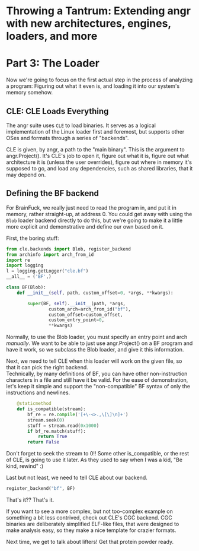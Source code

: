 # Throwing a Tantrum: Extending angr with new architectures, engines, loaders, and more

# Part 3: The Loader

Now we're going to focus on the first actual step in the process of analyzing a program: Figuring out what it even is, and loading it into our system's memory somehow.

## CLE: CLE Loads Everything

The angr suite uses `CLE` to load binaries.
It serves as a logical implementation of the Linux loader first and foremost, but supports other OSes and formats through a series of "backends".

CLE is given, by angr, a path to the "main binary".  This is the argument to angr.Project().
It's CLE's job to open it, figure out what it is, figure out what architecture it is (unless the user overrides), figure out where in memory it's supposed to go, and load any dependencies, such as shared libraries, that it may depend on.

## Defining the BF backend

For BrainFuck, we really just need to read the program in, and put it in memory, rather straight-up, at address 0.
You could get away with using the `Blob` loader backend directly to do this, but we're going to make it a little more explicit and demonstrative and define our own based on it.

First, the boring stuff:

```python
from cle.backends import Blob, register_backend
from archinfo import arch_from_id
import re
import logging
l = logging.getLogger("cle.bf")
__all__ = ('BF',)

class BF(Blob):
    def __init__(self, path, custom_offset=0, *args, **kwargs):

        super(BF, self).__init__(path, *args,
                custom_arch=arch_from_id("bf"),
                custom_offset=custom_offset,
                custom_entry_point=0,
                **kwargs)

```
Normally, to use the Blob loader, you must specify an entry point and arch *manually*.
We want to be able to just use angr.Project() on a BF program and have it work, so we subclass the Blob loader, and give it this information.

Next, we need to tell CLE when this loader will work on the given file, so that it can pick the right backend.  
Technically, by many definitions of BF, you can have other non-instruction characters in a file and still have it be valid.  For the ease of demonstration, let's keep it simple and support the "non-compatible" BF syntax of only the instructions and newlines.

```python
    @staticmethod
    def is_compatible(stream):
        bf_re = re.compile('[+\-<>.,\[\]\n]+')
        stream.seek(0)
        stuff = stream.read(0x1000)
        if bf_re.match(stuff):
            return True
        return False
```

Don't forget to seek the stream to 0!! Some other is_compatible, or the rest of CLE, is going to use it later.  As they used to say when I was a kid, "Be kind, rewind" :)

Last but not least, we need to tell CLE about our backend.

```python
register_backend("bf", BF)
```

That's it?? That's it.

If you want to see a more complex, but not too-complex example on something a bit less contrived, check out CLE's CGC backend.  CGC binaries are deliberately simplified ELF-like files, that were designed to make analysis easy, so they make a nice template for crazier formats.

Next time, we get to talk about lifters! Get that protein powder ready.